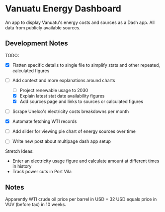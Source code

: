 # Vanuatu Energy Dashboard

An app to display Vanuatu's energy costs and sources as a Dash app.
All data from publicly available sources.

## Development Notes

TODO:
- [x] Flatten specific details to single file to simplify stats and other repeated, calculated figures
- [ ] Add context and more explanations around charts
  - [ ] Project renewable usage to 2030
  - [x] Explain latest stat date availability figures
  - [x] Add sources page and links to sources or calculated figures

- [ ] Scrape Unelco's electricity costs breakdowns per month
- [x] Automate fetching WTI records
 
- [ ] Add slider for viewing pie chart of energy sources over time

- [ ] Write new post about multipage dash app setup

Stretch Ideas:
- Enter an electricity usage figure and calculate amount at different times in history
- Track power cuts in Port Vila

## Notes

Apparently WTI crude oil price per barrel in USD + 32 USD equals price in VUV (before tax) in 10 weeks.
